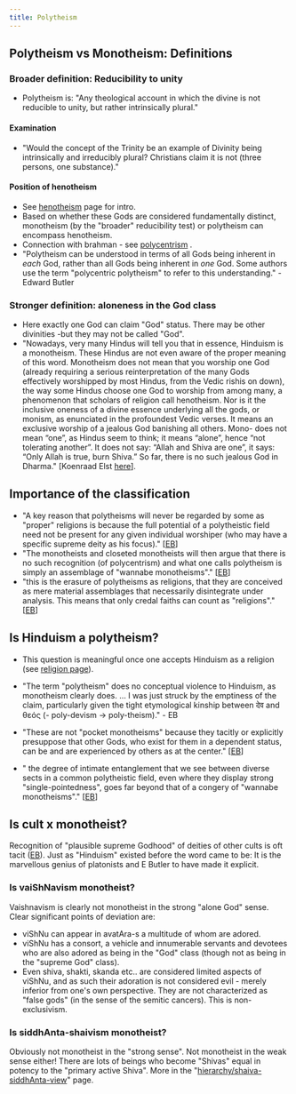 ```yaml
---
title: Polytheism
---
```


## Polytheism vs Monotheism: Definitions
### Broader definition: Reducibility to unity
- Polytheism is: "Any theological account in which the divine is not reducible to unity, but rather intrinsically plural."

#### Examination
- "Would the concept of the Trinity be an example of Divinity being intrinsically and irreducibly plural? Christians claim it is not (three persons, one substance)." 

#### Position of henotheism
- See [henotheism](../henotheism/) page for intro.
- Based on whether these Gods are considered fundamentally distinct, monotheism (by the "broader" reducibility test) or polytheism can encompass henotheism.
- Connection with brahman - see [polycentrism](../../hierarchy/polycentrism/) .
- "Polytheism can be understood in terms of all Gods being inherent in *each* God, rather than all Gods being inherent in *one* God. Some authors use the term "polycentric polytheism" to refer to this understanding." - Edward Butler

### Stronger definition: aloneness in the God class
- Here exactly one God can claim "God" status. There may be other divinities -but they may not be called "God".
- "Nowadays, very many Hindus will tell you that in essence, Hinduism is a monotheism. These Hindus are not even aware of the proper meaning of this word. Monotheism does not mean that you worship one God (already requiring a serious reinterpretation of the many Gods effectively worshipped by most Hindus, from the Vedic rishis on down), the way some Hindus choose one God to worship from among many, a phenomenon that scholars of religion call henotheism. Nor is it the inclusive oneness of a divine essence underlying all the gods, or monism, as enunciated in the profoundest Vedic verses. It means an exclusive worship of a jealous God banishing all others. Mono- does not mean “one”, as Hindus seem to think; it means “alone”, hence “not tolerating another”. It does not say: “Allah and Shiva are one”, it says: “Only Allah is true, burn Shiva.” So far, there is no such jealous God in Dharma." \[Koenraad Elst [here](http://koenraadelst.blogspot.in/2015/02/down-with-decolonization.html)\].


## Importance of the classification
- "A key reason that polytheisms will never be regarded by some as "proper" religions is because the full potential of a polytheistic field need not be present for any given individual worshiper (who may have a specific supreme deity as his focus)." \[[EB](https://endymions-bower.dreamwidth.org/56736.html)\]
- "The monotheists and closeted monotheists will then argue that there is no such recognition (of polycentrism) and what one calls polytheism is simply an assemblage of "wannabe monotheisms"."  \[[EB](https://endymions-bower.dreamwidth.org/56736.html)\]
- "this is the erasure of polytheisms as religions, that they are conceived as mere material assemblages that necessarily disintegrate under analysis. This means that only credal faiths can count as "religions"." \[[EB](https://endymions-bower.dreamwidth.org/56736.html)\]

## Is Hinduism a polytheism?
- This question is meaningful once one accepts Hinduism as a religion (see [religion page](../../../../hinduism/religion/)).
- "The term "polytheism" does no conceptual violence to Hinduism, as monotheism clearly does. ... I was just struck by the emptiness of the claim, particularly given the tight etymological kinship between देव and θεός (- poly-devism → poly-theism)." - EB

- "These are not "pocket monotheisms" because they tacitly or explicitly presuppose that other Gods, who exist for them in a dependent status, can be and are experienced by others as at the center." \[[EB](https://endymions-bower.dreamwidth.org/56736.html)\]
- " the degree of intimate entanglement that we see between diverse sects in a common polytheistic field, even where they display strong "single-pointedness", goes far beyond that of a congery of "wannabe monotheisms"." \[[EB](https://endymions-bower.dreamwidth.org/56736.html)\]

## Is cult x monotheist?
Recognition of "plausible supreme Godhood"  of deities of other cults is oft tacit ([EB](https://endymions-bower.dreamwidth.org/56736.html)). Just as "Hinduism" existed before the word came to be:  It is the marvellous genius of platonists and E Butler to have made it explicit.

### Is vaiShNavism monotheist?
Vaishnavism is clearly not monotheist in the strong "alone God" sense. Clear significant points of deviation are:

- viShNu can appear in avatAra-s a multitude of whom are adored.
- viShNu has a consort, a vehicle and innumerable servants and devotees who are also adored as being in the "God" class (though not as being in the "supreme God" class).
- Even shiva, shakti, skanda etc.. are considered limited aspects of viShNu, and as such their adoration is not considered evil - merely inferior from one's own perspective. They are not characterized as "false gods" (in the sense of the semitic cancers). This is non-exclusivism.  

### Is siddhAnta-shaivism monotheist?
Obviously not monotheist in the "strong sense". Not monotheist in the weak sense either! There are lots of beings who become "Shivas" equal in potency to the "primary active Shiva". More in the "[hierarchy/shaiva-siddhAnta-view](../hierarchy/shaiva-siddhAnta-view/)" page.
